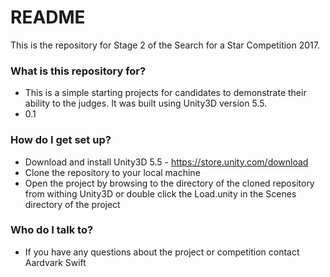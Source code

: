 # README #

This is the repository for Stage 2 of the Search for a Star Competition 2017.  

### What is this repository for? ###

* This is a simple starting projects for candidates to demonstrate their ability to the judges. It was built using Unity3D version 5.5.  
* 0.1

### How do I get set up? ###

* Download and install Unity3D 5.5 - https://store.unity.com/download
* Clone the repository to your local machine
* Open the project by browsing to the directory of the cloned repository from withing Unity3D or double click the Load.unity in the Scenes directory of the project  

### Who do I talk to? ###

* If you have any questions about the project or competition contact Aardvark Swift 